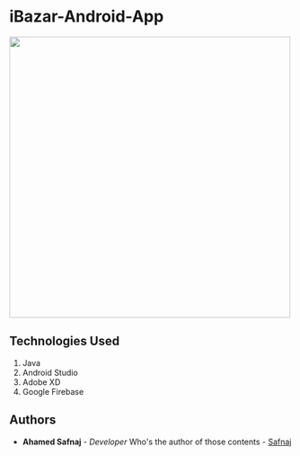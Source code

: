 # iBazar-Android-App
<img src="https://github.com/Safnaj/iBazar-Android-App/blob/master/app/src/main/res/drawable/UIUX.jpg" width="500" align="center">

## Technologies Used
1. Java
2. Android Studio
3. Adobe XD
4. Google Firebase

## Authors
* **Ahamed Safnaj** - *Developer* Who's the author of those contents - [Safnaj](https://ahamedsafnaj.blogspot.com)
